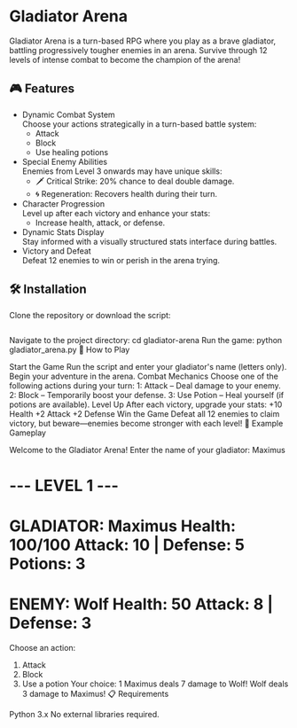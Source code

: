 # **Gladiator Arena**

Gladiator Arena is a turn-based RPG where you play as a brave gladiator, battling progressively tougher enemies in an arena. Survive through 12 levels of intense combat to become the champion of the arena!

## 🎮 Features

* Dynamic Combat System \
  Choose your actions strategically in a turn-based battle system:
  * Attack
  * Block
  * Use healing potions
* Special Enemy Abilities \
  Enemies from Level 3 onwards may have unique skills:
  * 🗡️ Critical Strike: 20% chance to deal double damage.
  * 🌀 Regeneration: Recovers health during their turn.
* Character Progression \
  Level up after each victory and enhance your stats:
  * Increase health, attack, or defense.
* Dynamic Stats Display \
  Stay informed with a visually structured stats interface during battles.
* Victory and Defeat \
  Defeat 12 enemies to win or perish in the arena trying.
  
## 🛠️ Installation

Clone the repository or download the script:
```git clone https://github.com/your-username/gladiator-arena.git
```
Navigate to the project directory:
cd gladiator-arena
Run the game:
python gladiator_arena.py
📜 How to Play

Start the Game
Run the script and enter your gladiator's name (letters only).
Begin your adventure in the arena.
Combat Mechanics
Choose one of the following actions during your turn:
1: Attack – Deal damage to your enemy.
2: Block – Temporarily boost your defense.
3: Use Potion – Heal yourself (if potions are available).
Level Up
After each victory, upgrade your stats:
+10 Health
+2 Attack
+2 Defense
Win the Game
Defeat all 12 enemies to claim victory, but beware—enemies become stronger with each level!
🧾 Example Gameplay

Welcome to the Gladiator Arena!
Enter the name of your gladiator: Maximus

--- LEVEL 1 ---
==============================
GLADIATOR: Maximus
Health: 100/100
Attack: 10 | Defense: 5
Potions: 3
==============================
ENEMY: Wolf
Health: 50
Attack: 8 | Defense: 3
==============================

Choose an action:
1. Attack
2. Block
3. Use a potion
Your choice: 1
Maximus deals 7 damage to Wolf!
Wolf deals 3 damage to Maximus!
📋 Requirements

Python 3.x
No external libraries required.
